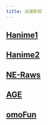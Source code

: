```yaml
---
title: 动漫影视
---
```


## [Hanime1](https://hanime1.me/)

## [Hanime2](https://hanime.tv/)

## [NE-Raws](https://nc.raws.dev/0:/)

## [AGE](https://omofun.tv/)

## [omoFun](https://omofun.tv/)
